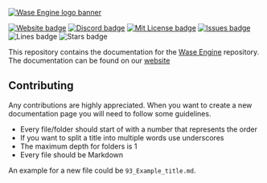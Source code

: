 [![Wase Engine logo banner](http://wase-engine.com/img/banner.png)](https://wase-engine.com/)

[![Website badge](https://img.shields.io/website?up_message=online&url=https%3A%2F%2Fwase-engine.com%2F)](https://wase-engine.com/)
[![Discord badge](https://img.shields.io/discord/864845724444393472?label=discord)](https://discord.gg/2RBMMxMJ7R)
[![Mit License badge](https://img.shields.io/apm/l/vim-mode)](https://github.com/Wase-Engine/wase-engine-docs/blob/master/LICENSE)
[![Issues badge](https://img.shields.io/github/issues/Wase-Engine/wase-engine-docs)](https://github.com/Wase-Engine/wase-engine-docs/issues)
![Lines badge](https://img.shields.io/tokei/lines/github/Wase-Engine/wase-engine-docs)
![Stars badge](https://img.shields.io/github/stars/Wase-Engine/wase-engine-docs?style=social)

This repository contains the documentation for the [Wase Engine](https://github.com/Wase-Engine/wase-engine) repository.
The documentation can be found on our [website](https://wase-engine.com/documentation)

## Contributing
Any contributions are highly appreciated. When you want to create a new documentation page you will need to follow some guidelines.
- Every file/folder should start of with a number that represents the order
- If you want to split a title into multiple words use underscores
- The maximum depth for folders is 1
- Every file should be Markdown

An example for a new file could be `93_Example_title.md`.
